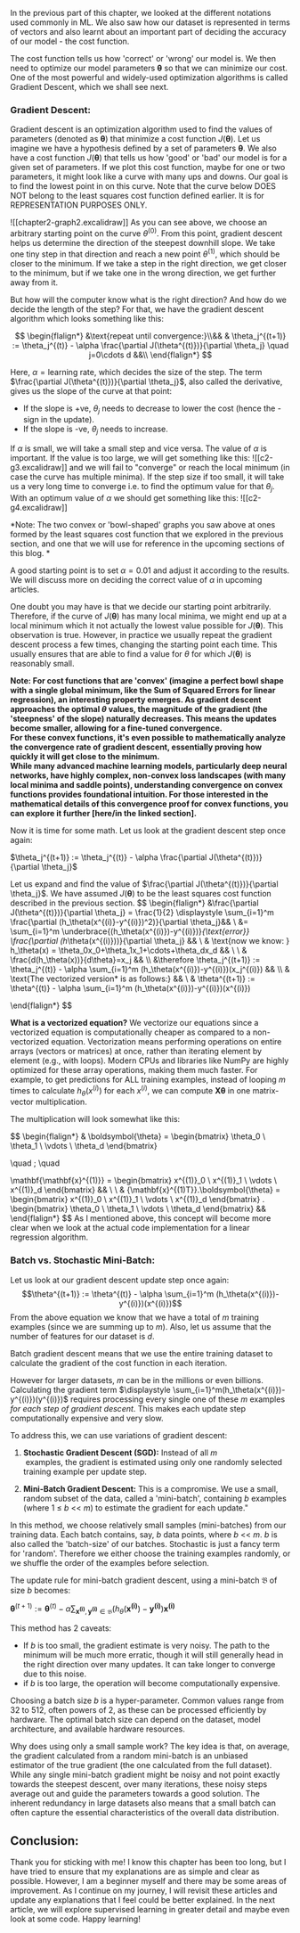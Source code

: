In the previous part of this chapter, we looked at the different notations used commonly in ML. We also saw how our dataset is represented in terms of vectors and also learnt about an important part of deciding the accuracy of our model - the cost function.

The cost function tells us how 'correct' or 'wrong' our model is. We then need to optimize our model parameters $\boldsymbol{\theta}$ so that we can minimize our cost. One of the most powerful and widely-used optimization algorithms is called Gradient Descent, which we shall see next.

### Gradient Descent:

Gradient descent is an optimization algorithm used to find the values of parameters (denoted as **$\boldsymbol{\theta}$**) that minimize a cost function $J(\boldsymbol{\theta})$. Let us imagine we have a hypothesis defined by a set of parameters $\boldsymbol{\theta}$. We also have a cost function $J(\boldsymbol{\theta})$ that tells us how 'good' or 'bad' our model is for a given set of parameters. If we plot this cost function, maybe for one or two parameters, it might look like a curve with many ups and downs. Our goal is to find the lowest point in on this curve. Note that the curve below DOES NOT belong to the least squares cost function defined earlier. It is for REPRESENTATION PURPOSES ONLY.

![[chapter2-graph2.excalidraw]]
As you can see above, we choose an arbitrary starting point on the curve $\theta^{(0)}$. From this point, gradient descent helps us determine the direction of the steepest downhill slope. We take one tiny step in that direction and reach a new point $\theta^{(1)}$, which should be closer to the minimum. If we take a step in the right direction, we get closer to the minimum, but if we take one in the wrong direction, we get further away from it.

But how will the computer know what is the right direction? And how do we decide the length of the step? For that, we have the gradient descent algorithm which looks something like this: 

$$ \begin{flalign*}
&\text{repeat until convergence:}\\&&
& \theta_j^{(t+1)} := \theta_j^{(t)} - \alpha \frac{\partial J(\theta^{(t)})}{\partial \theta_j} \quad j=0\cdots d &&\\
\end{flalign*}
$$

Here, $\alpha = \text{learning rate}$, which decides the size of the step. The term $\frac{\partial J(\theta^{(t)})}{\partial \theta_j}$, also called the derivative, gives us the slope of the curve at that point:
- If the slope is +ve, $\theta_j$ needs to decrease to lower the cost (hence the - sign in the update).
- If the slope is -ve, $\theta_j$ needs to increase.

If $\alpha$ is small, we will take a small step and vice versa. The value of $\alpha$ is important. If the value is too large, we will get something like this:
![[c2-g3.excalidraw]]
and we will fail to "converge" or reach the local minimum (in case the curve has multiple minima). If the step size if too small, it will take us a very long time to converge i.e. to find the optimum value for that $\theta_j$. With an optimum value of $\alpha$ we should get something like this:
![[c2-g4.excalidraw]]

*Note: The two convex or 'bowl-shaped' graphs you saw above at ones formed by the least squares cost function that we explored in the previous section, and one that we will use for reference in the upcoming sections of this blog. *

A good starting point is to set $\alpha=0.01$ and adjust it according to the results. We will discuss more on deciding the correct value of $\alpha$ in upcoming articles. 

One doubt you may have is that we decide our starting point arbitrarily. Therefore, if the curve of $J(\boldsymbol{\theta})$ has many local minima, we might end up at a local minimum which it not actually the lowest value possible for $J(\boldsymbol{\theta})$. This observation is true. However, in practice we usually repeat the gradient descent process a few times, changing the starting point each time. This usually ensures that are able to find a value for $\theta$ for which $J(\boldsymbol{\theta})$ is reasonably small.

**Note: For cost functions that are 'convex' (imagine a perfect bowl shape with a single global minimum, like the Sum of Squared Errors for linear regression), an interesting property emerges. As gradient descent approaches the optimal $\theta$ values, the magnitude of the gradient (the 'steepness' of the slope) naturally decreases. This means the updates become smaller, allowing for a fine-tuned convergence.  
For these convex functions, it's even possible to mathematically analyze the convergence rate of gradient descent, essentially proving how quickly it will get close to the minimum.  
While many advanced machine learning models, particularly deep neural networks, have highly complex, non-convex loss landscapes (with many local minima and saddle points), understanding convergence on convex functions provides foundational intuition. For those interested in the mathematical details of this convergence proof for convex functions, you can explore it further [here/in the linked section].**

Now it is time for some math. Let us look at the gradient descent step once again:

$\theta_j^{(t+1)} := \theta_j^{(t)} - \alpha \frac{\partial J(\theta^{(t)})}{\partial \theta_j}$

Let us expand and find the value of $\frac{\partial J(\theta^{(t)})}{\partial \theta_j}$. We have assumed $J(\boldsymbol{\theta})$ to be the least squares cost function described in the previous section. 
$$
\begin{flalign*}
&\frac{\partial J(\theta^{(t)})}{\partial \theta_j}
=  \frac{1}{2} \displaystyle \sum_{i=1}^m  \frac{\partial (h_\theta(x^{(i)}-y^{(i)})^2)}{\partial \theta_j}&&
\\
&= \sum_{i=1}^m
\underbrace{(h_\theta(x^{(i)})-y^{(i)})}_{\text{error}}
\frac{\partial (h_\theta(x^{(i)}))}{\partial \theta_j} && \\
& \text{now we know: } h_\theta(x) = \theta_0x_0+\theta_1x_1+\cdots+\theta_dx_d 
&& \\ \\
& \frac{d(h_\theta(x))}{d\theta}=x_j
&& \\\\
&\therefore \theta_j^{(t+1)} := \theta_j^{(t)} - \alpha \sum_{i=1}^m
(h_\theta(x^{(i)})-y^{(i)})(x_j^{(i)})
&& \\\\
& \text{The vectorized version* is as follows:}
&& \\
& \theta^{(t+1)} := \theta^{(t)} - \alpha \sum_{i=1}^m
(h_\theta(x^{(i)})-y^{(i)})(x^{(i)})


\end{flalign*}
$$

**What is a vectorized equation?**
We vectorize our equations since a vectorized equation is computationally cheaper as compared to a non-vectorized equation. Vectorization means performing operations on entire arrays (vectors or matrices) at once, rather than iterating element by element (e.g., with loops). Modern CPUs and libraries like NumPy are highly optimized for these array operations, making them much faster. For example, to get predictions for ALL training examples, instead of looping $m$ times to calculate $h_\theta(x^{(i)})$ for each $x^{(i)}$, we can compute $\boldsymbol{X\theta}$ in one matrix-vector multiplication.

The multiplication will look somewhat like this:

$$
\begin{flalign*}
& \boldsymbol{\theta} = 
\begin{bmatrix}
\theta_0 \\
\theta_1 \\
\vdots \\
\theta_d
\end{bmatrix}

\quad ; \quad

\mathbf{\mathbf{x}^{(1)}} = 
\begin{bmatrix}
x^{(1)}_0 \\
x^{(1)}_1 \\
\vdots \\
x^{(1)}_d
\end{bmatrix}
&& \\ \\
& {\mathbf{x}^{(1)T}}.\boldsymbol{\theta} = 
\begin{bmatrix}
x^{(1)}_0 \\
x^{(1)}_1 \\
\vdots \\
x^{(1)}_d
\end{bmatrix}
.
\begin{bmatrix}
\theta_0 \\
\theta_1 \\
\vdots \\
\theta_d
\end{bmatrix}
&&
\end{flalign*}
$$
As I mentioned above, this concept will become more clear when we look at the actual code implementation for a linear regression algorithm. 

### Batch vs. Stochastic Mini-Batch:

Let us look at our gradient descent update step once again:
$$\theta^{(t+1)} := \theta^{(t)} - \alpha \sum_{i=1}^m
(h_\theta(x^{(i)})-y^{(i)})(x^{(i)})$$
From the above equation we know that we have a total of $m$ training examples (since we are summing up to $m$). Also, let us assume that the number of features for our dataset is *d*. 

Batch gradient descent means that we use the entire training dataset to calculate the gradient of the cost function in each iteration. 

However for larger datasets, $m$ can be in the millions or even billions. Calculating the gradient term $\displaystyle \sum_{i=1}^m(h_\theta(x^{(i)})-y^{(i)})(y^{(i)})$ requires processing every single one of these $m$ examples *for each step of gradient descent*. This makes each update step computationally expensive and very slow.

To address this, we can use variations of gradient descent:

1. **Stochastic Gradient Descent (SGD):** Instead of all $m$    
     examples, the gradient is estimated using only one randomly selected training example per update step.
    
2. **Mini-Batch Gradient Descent:** This is a compromise. We use a small, random subset of the data, called a 'mini-batch', containing $b$ examples (where 1 $\leq$ $b$ << *m*) to estimate the gradient for each update."

In this method, we choose relatively small samples (mini-batches) from our training data. Each batch contains, say, $b$ data points, where $b$ << $m$. $b$ is also called the 'batch-size' of our batches. Stochastic is just a fancy term for 'random'. Therefore we either choose the training examples randomly, or we shuffle the order of the examples before selection.

The update rule for mini-batch gradient descent, using a mini-batch $\mathfrak{B}$ of size $b$ becomes:

$\boldsymbol{\theta}^{(t+1)}:=\boldsymbol{\theta}^{(t)}-\alpha\displaystyle \sum_{\mathbf{x^{(i)}},\boldsymbol{y^{(i)}} \in \mathfrak{B}} (h_\theta(\mathbf{x^{(i)}})-\mathbf{y^{(i)}})\mathbf{x^{(i)}}$

This method has 2 caveats:
- If $b$ is too small, the gradient estimate is very noisy. The path to the minimum will be much more erratic, though it will still generally head in the right direction over many updates. It can take longer to converge due to this noise.
- if $b$ is too large, the operation will become computationally expensive. 

Choosing a batch size $b$ is a hyper-parameter. Common values range from 32 to 512, often powers of 2, as these can be processed efficiently by hardware. The optimal batch size can depend on the dataset, model architecture, and available hardware resources.

Why does using only a small sample work? The key idea is that, on average, the gradient calculated from a random mini-batch is an unbiased estimator of the true gradient (the one calculated from the full dataset). While any single mini-batch gradient might be noisy and not point exactly towards the steepest descent, over many iterations, these noisy steps average out and guide the parameters towards a good solution. The inherent redundancy in large datasets also means that a small batch can often capture the essential characteristics of the overall data distribution.

## Conclusion:
Thank you for sticking with me! I know this chapter has been too long, but I have tried to ensure that my explanations are as simple and clear as possible. However, I am a beginner myself and there may be some areas of improvement. As I continue on my journey, I will revisit these articles and update any explanations that I feel could be better explained. In the next article, we will explore supervised learning in greater detail and maybe even look at some code. Happy learning!